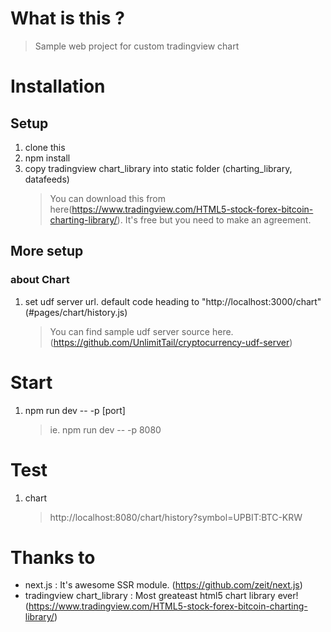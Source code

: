 # What is this ?
> Sample web project for custom tradingview chart

# Installation
## Setup
1. clone this
2. npm install
3. copy tradingview chart_library into static folder (charting_library, datafeeds)
    > You can download this from here(https://www.tradingview.com/HTML5-stock-forex-bitcoin-charting-library/). It's free but you need to make an agreement.
## More setup
### about Chart
1. set udf server url. default code heading to "http://localhost:3000/chart" (#pages/chart/history.js)
    > You can find sample udf server source here. (https://github.com/UnlimitTail/cryptocurrency-udf-server)
# Start
1. npm run dev -- -p [port]
    > ie. npm run dev -- -p 8080

# Test
1. chart
    > http://localhost:8080/chart/history?symbol=UPBIT:BTC-KRW

# Thanks to
* next.js : It's awesome SSR module. (https://github.com/zeit/next.js)
* tradingview chart_library : Most greateast html5 chart library ever! (https://www.tradingview.com/HTML5-stock-forex-bitcoin-charting-library/)
